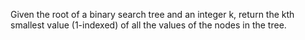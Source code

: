 Given the root of a binary search tree and an integer k, return the kth smallest value (1-indexed) of all the values of the nodes in the tree.
